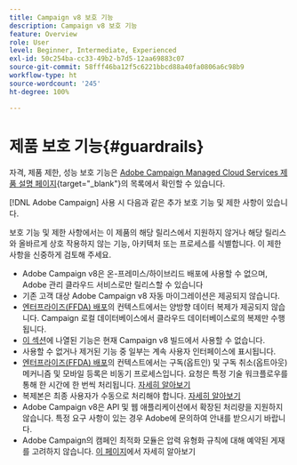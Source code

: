 ```yaml
---
title: Campaign v8 보호 기능
description: Campaign v8 보호 기능
feature: Overview
role: User
level: Beginner, Intermediate, Experienced
exl-id: 50c254ba-cc33-49b2-b7d5-12aa69883c07
source-git-commit: 58fff46ba12f5c6221bbcd88a40fa0806a6c98b9
workflow-type: ht
source-wordcount: '245'
ht-degree: 100%

---
```


# 제품 보호 기능{#guardrails}

자격, 제품 제한, 성능 보호 기능은 [Adobe Campaign Managed Cloud Services 제품 설명 페이지](https://helpx.adobe.com/kr/legal/product-descriptions/adobe-campaign-managed-cloud-services.html){target="_blank"}의 목록에서 확인할 수 있습니다.

[!DNL Adobe Campaign] 사용 시 다음과 같은 추가 보호 기능 및 제한 사항이 있습니다.

보호 기능 및 제한 사항에서는 이 제품의 해당 릴리스에서 지원하지 않거나 해당 릴리스와 올바르게 상호 작용하지 않는 기능, 아키텍처 또는 프로세스를 식별합니다. 이 제한 사항을 신중하게 검토해 주세요.

* Adobe Campaign v8은 온-프레미스/하이브리드 배포에 사용할 수 없으며, Adobe 관리 클라우드 서비스로만 릴리스할 수 있습니다
* 기존 고객 대상 Adobe Campaign v8 자동 마이그레이션은 제공되지 않습니다.
* [엔터프라이즈(FFDA) 배포](../architecture/enterprise-deployment.md)의 컨텍스트에서는 양방향 데이터 복제가 제공되지 않습니다. Campaign 로컬 데이터베이스에서 클라우드 데이터베이스로의 복제만 수행됩니다.
* [이 섹션](v7-to-v8.md#gs-unavailable-features)에 나열된 기능은 현재 Campaign v8 빌드에서 사용할 수 없습니다.
* 사용할 수 없거나 제거된 기능 중 일부는 계속 사용자 인터페이스에 표시됩니다.
* [엔터프라이즈(FFDA) 배포](../architecture/enterprise-deployment.md)의 컨텍스트에서는 구독(옵트인) 및 구독 취소(옵트아웃) 메커니즘 및 모바일 등록은 비동기 프로세스입니다. 요청은 특정 기술 워크플로우를 통해 한 시간에 한 번씩 처리됩니다. [자세히 알아보기](../architecture/replication.md#tech-wf)
* 복제본은 최종 사용자가 수동으로 처리해야 합니다. [자세히 알아보기](../architecture/keys.md)
* Adobe Campaign v8은 API 및 웹 애플리케이션에서 확장된 처리량을 지원하지 않습니다. 특정 요구 사항이 있는 경우 Adobe에 문의하여 안내를 받으시기 바랍니다.
* Adobe Campaign의 캠페인 최적화 모듈은 압력 유형화 규칙에 대해 예약된 게재를 고려하지 않습니다. [이 페이지](https://experienceleague.adobe.com/docs/campaign/automation/campaign-optimization/pressure-rules.html?lang=ko)에서 자세히 알아보기
